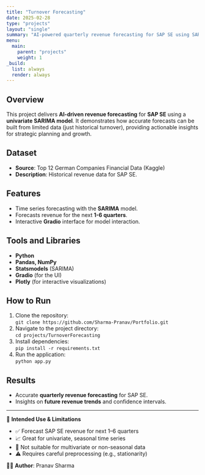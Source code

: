 ```yaml
---
title: "Turnover Forecasting"
date: 2025-02-28
type: "projects"
layout: "single"
summary: "AI-powered quarterly revenue forecasting for SAP SE using SARIMA"
menu:
  main:
    parent: "projects"
    weight: 1
_build:
  list: always
  render: always
---
```


## Overview

This project delivers **AI-driven revenue forecasting** for **SAP SE** using a **univariate SARIMA model**. It demonstrates how accurate forecasts can be built from limited data (just historical turnover), providing actionable insights for strategic planning and growth.

## Dataset

- **Source**: Top 12 German Companies Financial Data (Kaggle)
- **Description**: Historical revenue data for SAP SE.

## Features

- Time series forecasting with the **SARIMA** model.
- Forecasts revenue for the next **1-6 quarters**.
- Interactive **Gradio** interface for model interaction.

## Tools and Libraries

- **Python**
- **Pandas, NumPy**
- **Statsmodels** (SARIMA)
- **Gradio** (for the UI)
- **Plotly** (for interactive visualizations)

## How to Run

1. Clone the repository:  
   `git clone https://github.com/Sharma-Pranav/Portfolio.git`
2. Navigate to the project directory:  
   `cd projects/TurnoverForecasting`
3. Install dependencies:  
   `pip install -r requirements.txt`
4. Run the application:  
   `python app.py`

## Results

- Accurate **quarterly revenue forecasting** for SAP SE.
- Insights on **future revenue trends** and confidence intervals.

---

📌 **Intended Use & Limitations**
- ✅ Forecast SAP SE revenue for next 1–6 quarters
- 📈 Great for univariate, seasonal time series
- 🚫 Not suitable for multivariate or non-seasonal data
- ⚠️ Requires careful preprocessing (e.g., stationarity)

👨‍💻 **Author**: Pranav Sharma
